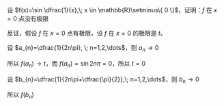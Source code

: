 设 $f(x)=\sin \dfrac{1}{x},\; x \in \mathbb{R}\setminus\{ 0 \}$，证明：$f$ 在 $x=0$ 点没有极限

反证，假设 $f$ 在 $x=0$ 点有极限，设 $f$ 在 $x=0$ 的极限是 $t$。

设 $a_{n}=\dfrac{1}{2n\pi}, \; n=1,2,\dots$，则 $a_{n}\to 0$

所以 $f(a_{n})\to t$，而 $f(a_{n})=\sin 2n\pi=0$，所以 $t=0$

设 $b_{n}=\dfrac{1}{2n\pi+\dfrac{\pi}{2}},\; n=1,2,\dots$，则 $b_{n}\to {0}$

所以 $f(b_{n})$